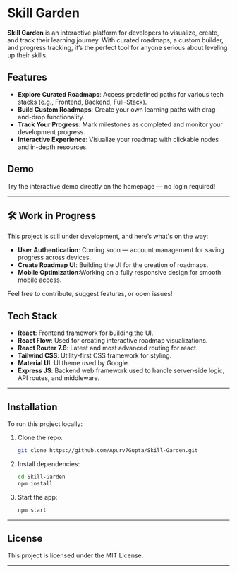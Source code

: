 # Skill Garden

**Skill Garden** is an interactive platform for developers to visualize, create, and track their learning journey. With curated roadmaps, a custom builder, and progress tracking, it’s the perfect tool for anyone serious about leveling up their skills.

## Features

- **Explore Curated Roadmaps**: Access predefined paths for various tech stacks (e.g., Frontend, Backend, Full-Stack).
- **Build Custom Roadmaps**: Create your own learning paths with drag-and-drop functionality.
- **Track Your Progress**: Mark milestones as completed and monitor your development progress.
- **Interactive Experience**: Visualize your roadmap with clickable nodes and in-depth resources.

## Demo

Try the interactive demo directly on the homepage — no login required!

---

## 🛠️ **Work in Progress**

This project is still under development, and here’s what's on the way:

- **User Authentication**: Coming soon — account management for saving progress across devices.
- **Create Roadmap UI**: Building the UI for the creation of roadmaps.
- **Mobile Optimization**:Working on a fully responsive design for smooth mobile access.

Feel free to contribute, suggest features, or open issues!

## Tech Stack

- **React**: Frontend framework for building the UI.
- **React Flow**: Used for creating interactive roadmap visualizations.
- **React Router 7.6**: Latest and most advanced routing for react.
- **Tailwind CSS**: Utility-first CSS framework for styling.
- **Material UI**: UI theme used by Google.
- **Express JS**: Backend web framework used to handle server-side logic, API routes, and middleware.

---

## Installation

To run this project locally:

1. Clone the repo:
   ```bash
   git clone https://github.com/Apurv7Gupta/Skill-Garden.git
   ```
   
2. Install dependencies:
   ```bash
   cd Skill-Garden
   npm install
   ```
   
3. Start the app:
   ```bash
   npm start
   ```

---

## License

This project is licensed under the MIT License.

---
